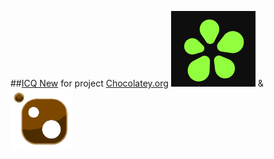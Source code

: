 ##[ICQ New](http://icq.com)  for project [Chocolatey.org](https://chocolatey.org)
![ICQ Logo](https://raw.githubusercontent.com/zersh01/chocolatey-icq/master/icq.png) & 
![Chocolatey Logo](https://github.com/chocolatey/chocolatey/raw/master/docs/logo/chocolateyicon.gif)
